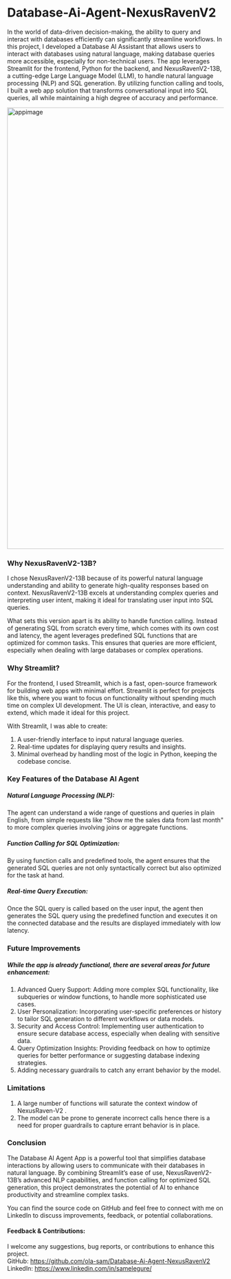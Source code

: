# Database-Ai-Agent-NexusRavenV2

In the world of data-driven decision-making, the ability to query and interact with databases efficiently can significantly streamline workflows. In this project, I developed a Database AI Assistant that allows users to interact with databases using natural language, making database queries more accessible, especially for non-technical users. The app leverages Streamlit for the frontend, Python for the backend, and NexusRavenV2-13B, a cutting-edge Large Language Model (LLM), to handle natural language processing (NLP) and SQL generation. By utilizing function calling and tools, I built a web app solution that transforms conversational input into SQL queries, all while maintaining a high degree of accuracy and performance.

<img width="1024" alt="appimage" src="https://github.com/user-attachments/assets/e9b8e7d5-86ea-4cba-8960-b4f72c1ec2e8">


### Why NexusRavenV2-13B?

I chose NexusRavenV2-13B because of its powerful natural language understanding and ability to generate high-quality responses based on context. NexusRavenV2-13B excels at understanding complex queries and interpreting user intent, making it ideal for translating user input into SQL queries.

What sets this version apart is its ability to handle function calling. Instead of generating SQL from scratch every time, which comes with its own cost and latency, the agent leverages predefined SQL functions that are optimized for common tasks. This ensures that queries are more efficient, especially when dealing with large databases or complex operations.

### Why Streamlit?

For the frontend, I used Streamlit, which is a fast, open-source framework for building web apps with minimal effort. Streamlit is perfect for projects like this, where you want to focus on functionality without spending much time on complex UI development. The UI is clean, interactive, and easy to extend, which made it ideal for this project.

With Streamlit, I was able to create:

1. A user-friendly interface to input natural language queries.
2. Real-time updates for displaying query results and insights.
3. Minimal overhead by handling most of the logic in Python, keeping the codebase concise.

### Key Features of the Database AI Agent

##### Natural Language Processing (NLP): 
The agent can understand a wide range of questions and queries in plain English, from simple requests like "Show me the sales data from last month" to more complex queries involving joins or aggregate functions.

##### Function Calling for SQL Optimization: 
By using function calls and predefined tools, the agent ensures that the generated SQL queries are not only syntactically correct but also optimized for the task at hand.

##### Real-time Query Execution: 
Once the SQL query is called based on the user input, the agent then generates the SQL query using the predefined function and executes it on the connected database and the results are displayed immediately with low latency. 

### Future Improvements

##### While the app is already functional, there are several areas for future enhancement:

1. Advanced Query Support: Adding more complex SQL functionality, like subqueries or window functions, to handle more sophisticated use cases.
2. User Personalization: Incorporating user-specific preferences or history to tailor SQL generation to different workflows or data models.
3. Security and Access Control: Implementing user authentication to ensure secure database access, especially when dealing with sensitive data.
4. Query Optimization Insights: Providing feedback on how to optimize queries for better performance or suggesting database indexing strategies.
5. Adding necessary guardrails to catch any errant behavior by the model.

### Limitations

1. A large number of functions will saturate the context window of NexusRaven-V2 .
2. The model can be prone to generate incorrect calls hence there is a need for proper guardrails to capture errant behavior is in place.

### Conclusion

The Database AI Agent App is a powerful tool that simplifies database interactions by allowing users to communicate with their databases in natural language. By combining Streamlit’s ease of use, NexusRavenV2-13B’s advanced NLP capabilities, and function calling for optimized SQL generation, this project demonstrates the potential of AI to enhance productivity and streamline complex tasks.

You can find the source code on GitHub and feel free to connect with me on LinkedIn to discuss improvements, feedback, or potential collaborations.

#### Feedback & Contributions: 
I welcome any suggestions, bug reports, or contributions to enhance this project. \
    GitHub: https://github.com/ola-sam/Database-Ai-Agent-NexusRavenV2 \
    LinkedIn: https://www.linkedin.com/in/samelegure/
